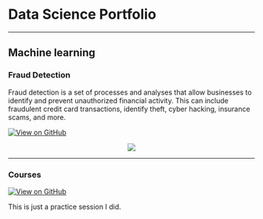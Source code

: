 # Data Science Portfolio
---
## Machine learning

### Fraud Detection

Fraud detection is a set of processes and analyses that allow businesses to identify and prevent unauthorized financial activity. This can include fraudulent credit card transactions, identify theft, cyber hacking, insurance scams, and more.

[![View on GitHub](https://img.shields.io/badge/GitHub-View_on_GitHub-blue?logo=GitHub)](https://github.com/Poojakulkarni1391/fraud_detection)

<center><img src="images/fraud_detection.jpg"/></center>

---
### Courses

[![View on GitHub](https://img.shields.io/badge/GitHub-View_on_GitHub-blue?logo=GitHub)](https://github.com/Poojakulkarni1391/Course)

This is just a practice session I did.
